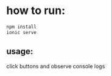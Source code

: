 # how to run:

```bash
npm install
ionic serve
```

## usage:

click buttons and observe console logs